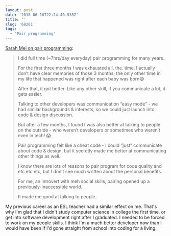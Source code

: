 ```yaml
---
layout: post
date: '2018-06-16T22:24:40.535Z'
title: ''
slug: '68261'
tags:
  - 'Pair programming'
---
```

[Sarah Mei on pair programming](https://twitter.com/sarahmei/status/973204286472507392):

> I did full time (~7hrs/day everyday) pair programming for many years.
>
> For the first three months I was exhausted all. the. time. I actually don’t have clear memories of those 3 months; the only other time in my life that happened was right after each baby was born😅
>
> After that, it got better. Like any other skill, if you communicate a lot, it gets easier.
>
> Talking to other developers was communication “easy mode” - we had similar backgrounds & interests, so we could just launch into code & design discussion.
>
> But after a few months, I found I was also better at talking to people on the outside - who weren’t developers or sometimes who weren’t even in tech! 😱
>
> Pair programming felt like a cheat code - I could “just” communicate about code & design, but it secretly made me better at communicating other things as well.
>
> I know there are lots of reasons to pair program for code quality and etc etc etc, but I don’t see much written about the personal benefits.
>
> For me, an introvert with meh social skills, pairing opened up a previously-inaccessible world.
>
> It made me good at talking to people.

My previous career as an ESL teacher had a similar effect on me. That's why I'm glad that I didn't study computer science in college the first time, or get into software development right after I graduated. I needed to be forced to work on my people skills. I think I'm a much better developer now than I would have been if I'd gone straight from school into coding for a living.
